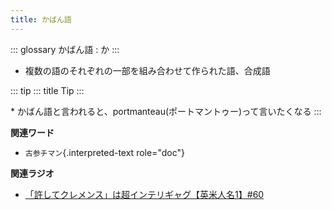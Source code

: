 ```yaml
---
title: かばん語
---
```


::: glossary
かばん語 : か
:::

-   複数の語のそれぞれの一部を組み合わせて作られた語、合成語

::: tip
::: title
Tip
:::

\* かばん語と言われると、portmanteau(ポートマントゥー)って言いたくなる
:::

**関連ワード**

-   `古参チマン`{.interpreted-text role="doc"}

**関連ラジオ**

-   [「許してクレメンス」は超インテリギャグ【英米人名1】#60](https://www.youtube.com/watch?v=bkZbSiwHBWc)
